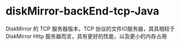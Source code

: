 # diskMirror-backEnd-tcp-Java
DiskMirror 的 TCP 服务器版本，TCP 协议的文件IO服务器，其具相较于 DiskMirror Http 服务器而言，具有更好的性能，以及更小的内存占用
